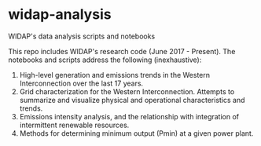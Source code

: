 # widap-analysis
WIDAP's data analysis scripts and notebooks

This repo includes WIDAP's research code (June 2017 - Present).
The notebooks and scripts address the following (inexhaustive):
1. High-level generation and emissions trends in the Western Interconnection over the last 17 years.
2. Grid characterization for the Western Interconnection. Attempts to summarize and visualize physical and operational characteristics and trends. 
3. Emissions intensity analysis, and the relationship with integration of intermittent renewable resources.
4. Methods for determining minimum output (Pmin) at a given power plant.

